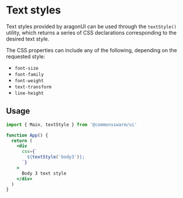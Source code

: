 # Text styles

Text styles provided by aragonUI can be used through the `textStyle()` utility, which returns a series of CSS declarations corresponding to the desired text style.

The CSS properties can include any of the following, depending on the requested style:

- `font-size`
- `font-family`
- `font-weight`
- `text-transform`
- `line-height`

## Usage

```jsx
import { Main, textStyle } from '@commonsswarm/ui'

function App() {
  return (
    <div
      css={`
        ${textStyle('body3')};
      `}
    >
      Body 3 text style
    </div>
  )
}
```
